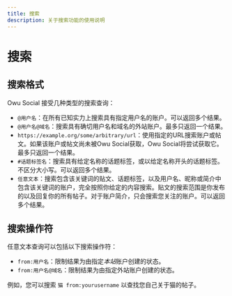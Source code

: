 ```yaml
---
title: 搜索
description: 关于搜索功能的使用说明
---
```


# 搜索

## 搜索格式

Owu Social 接受几种类型的搜索查询：

- `@用户名`：在所有已知实力上搜索具有指定用户名的账户。可以返回多个结果。
- `@用户名@域名`：搜索具有确切用户名和域名的外站账户。最多只返回一个结果。
- `https://example.org/some/arbitrary/url`：使用指定的URL搜索账户或帖文。如果该账户或帖文尚未被Owu Social获取，Owu Social将尝试获取它。最多只返回一个结果。
- `#话题标签名`：搜索具有给定名称的话题标签，或以给定名称开头的话题标签。不区分大小写。可以返回多个结果。
- `任意文本`：搜索包含该关键词的贴文、话题标签，以及用户名、昵称或简介中包含该关键词的账户，完全按照你给定的内容搜索。贴文的搜索范围是你发布的以及回复你的所有帖子。对于账户简介，只会搜索您关注的账户。可以返回多个结果。

## 搜索操作符

任意文本查询可以包括以下搜索操作符：

- `from:用户名`：限制结果为由指定*本站*账户创建的状态。
- `from:用户名@域名`：限制结果为由指定外站账户创建的状态。

例如，您可以搜索 `猫 from:yourusername` 以查找您自己关于猫的帖子。
